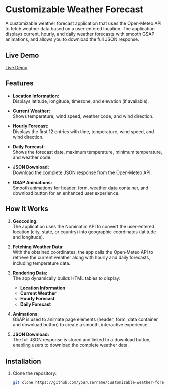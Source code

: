 # Customizable Weather Forecast

A customizable weather forecast application that uses the Open‑Meteo API to fetch weather data based on a user-entered location. The application displays current, hourly, and daily weather forecasts with smooth GSAP animations, and allows you to download the full JSON response.

## Live Demo

[Live Demo]([https://your-live-demo-link.com](https://prodigy-wd-05-eight-rouge.vercel.app/))

## Features

- **Location Information:**  
  Displays latitude, longitude, timezone, and elevation (if available).

- **Current Weather:**  
  Shows temperature, wind speed, weather code, and wind direction.

- **Hourly Forecast:**  
  Displays the first 12 entries with time, temperature, wind speed, and wind direction.

- **Daily Forecast:**  
  Shows the forecast date, maximum temperature, minimum temperature, and weather code.

- **JSON Download:**  
  Download the complete JSON response from the Open‑Meteo API.

- **GSAP Animations:**  
  Smooth animations for header, form, weather data container, and download button for an enhanced user experience.

## How It Works

1. **Geocoding:**  
   The application uses the Nominatim API to convert the user-entered location (city, state, or country) into geographic coordinates (latitude and longitude).

2. **Fetching Weather Data:**  
   With the obtained coordinates, the app calls the Open‑Meteo API to retrieve the current weather along with hourly and daily forecasts, including temperature data.

3. **Rendering Data:**  
   The app dynamically builds HTML tables to display:
   - **Location Information**
   - **Current Weather**
   - **Hourly Forecast**
   - **Daily Forecast**

4. **Animations:**  
   GSAP is used to animate page elements (header, form, data container, and download button) to create a smooth, interactive experience.

5. **JSON Download:**  
   The full JSON response is stored and linked to a download button, enabling users to download the complete weather data.

## Installation

1. Clone the repository:

   ```bash
   git clone https://github.com/yourusername/customizable-weather-forecast.git
